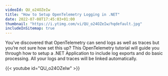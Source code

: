 ```yaml
---
videoId: QU_o24OZeIw
title: "How to Setup OpenTelemetry Logging in .NET"
date: 2022-07-08T17:45:03+01:00
thumbnail: "https://i.ytimg.com/vi/QU_o24OZeIw/hqdefault.jpg"
includeInSitemap: true
---
```


You’ve discovered that OpenTelemetry can send logs as well as traces but you’re not sure how set this up? This OpenTelemetry tutorial will guide you through how to setup a .NET Application to include log exports and do basic processing. All your logs and traces will be linked automatically.

<!--more-->

{{< youtube id="QU_o24OZeIw" >}}

